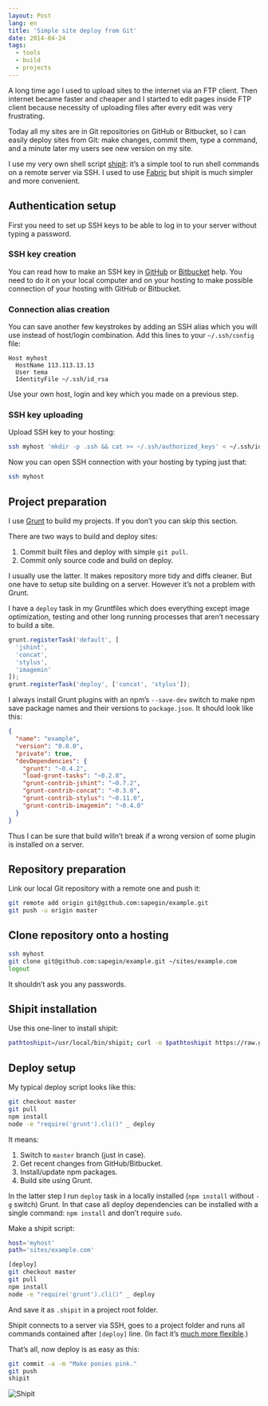 ```yaml
---
layout: Post
lang: en
title: 'Simple site deploy from Git'
date: 2014-04-24
tags:
  - tools
  - build
  - projects
---
```


A long time ago I used to upload sites to the internet via an FTP client. Then internet became faster and cheaper and I started to edit pages inside FTP client because necessity of uploading files after every edit was very frustrating.

Today all my sites are in Git repositories on GitHub or Bitbucket, so I can easily deploy sites from Git: make changes, commit them, type a command, and a minute later my users see new version on my site.

I use my very own shell script [shipit](https://github.com/sapegin/shipit): it’s a simple tool to run shell commands on a remote server via SSH. I used to use [Fabric](http://www.fabfile.org/) but shipit is much simpler and more convenient.

## Authentication setup

First you need to set up SSH keys to be able to log in to your server without typing a password.

### SSH key creation

You can read how to make an SSH key in [GitHub](https://help.github.com/articles/generating-ssh-keys/) or [Bitbucket](https://confluence.atlassian.com/pages/viewpage.action?pageId=270827678) help. You need to do it on your local computer and on your hosting to make possible connection of your hosting with GitHub or Bitbucket.

### Connection alias creation

You can save another few keystrokes by adding an SSH alias which you will use instead of host/login combination. Add this lines to your `~/.ssh/config` file:

```
Host myhost
  HostName 113.113.13.13
  User tema
  IdentityFile ~/.ssh/id_rsa
```

Use your own host, login and key which you made on a previous step.

### SSH key uploading

Upload SSH key to your hosting:

```bash
ssh myhost 'mkdir -p .ssh && cat >> ~/.ssh/authorized_keys' < ~/.ssh/id_rsa.pub
```

Now you can open SSH connection with your hosting by typing just that:

```bash
ssh myhost
```

## Project preparation

I use [Grunt](http://gruntjs.com/) to build my projects. If you don’t you can skip this section.

There are two ways to build and deploy sites:

1. Commit built files and deploy with simple `git pull`.
2. Commit only source code and build on deploy.

I usually use the latter. It makes repository more tidy and diffs cleaner. But one have to setup site building on a server. However it’s not a problem with Grunt.

I have a `deploy` task in my Gruntfiles which does everything except image optimization, testing and other long running processes that aren’t necessary to build a site.

```javascript
grunt.registerTask('default', [
  'jshint',
  'concat',
  'stylus',
  'imagemin'
]);
grunt.registerTask('deploy', ['concat', 'stylus']);
```

I always install Grunt plugins with an npm’s `--save-dev` switch to make npm save package names and their versions to `package.json`. It should look like this:

```json
{
  "name": "example",
  "version": "0.0.0",
  "private": true,
  "devDependencies": {
    "grunt": "~0.4.2",
    "load-grunt-tasks": "~0.2.0",
    "grunt-contrib-jshint": "~0.7.2",
    "grunt-contrib-concat": "~0.3.0",
    "grunt-contrib-stylus": "~0.11.0",
    "grunt-contrib-imagemin": "~0.4.0"
  }
}
```

Thus I can be sure that build willn’t break if a wrong version of some plugin is installed on a server.

## Repository preparation

Link our local Git repository with a remote one and push it:

```bash
git remote add origin git@github.com:sapegin/example.git
git push -u origin master
```

## Clone repository onto a hosting

```bash
ssh myhost
git clone git@github.com:sapegin/example.git ~/sites/example.com
logout
```

It shouldn’t ask you any passwords.

## Shipit installation

Use this one-liner to install shipit:

```bash
pathtoshipit=/usr/local/bin/shipit; curl -o $pathtoshipit https://raw.github.com/sapegin/shipit/master/bin/shipit; chmod +x $pathtoshipit; unset pathtoshipit
```

## Deploy setup

My typical deploy script looks like this:

```bash
git checkout master
git pull
npm install
node -e "require('grunt').cli()" _ deploy
```

It means:

1. Switch to `master` branch (just in case).
2. Get recent changes from GitHub/Bitbucket.
3. Install/update npm packages.
4. Build site using Grunt.

In the latter step I run `deploy` task in a locally installed (`npm install` without `-g` switch) Grunt. In that case all deploy dependencies can be installed with a single command: `npm install` and don’t require `sudo`.

Make a shipit script:

```bash
host='myhost'
path='sites/example.com'

[deploy]
git checkout master
git pull
npm install
node -e "require('grunt').cli()" _ deploy
```

And save it as `.shipit` in a project root folder.

Shipit connects to a server via SSH, goes to a project folder and runs all commands contained after `[deploy]` line. (In fact it’s [much more flexible](https://github.com/sapegin/shipit/blob/master/Readme.md).)

That’s all, now deploy is as easy as this:

```bash
git commit -a -m "Make ponies pink."
git push
shipit
```

![Shipit](/images/mac__shipit.png)
